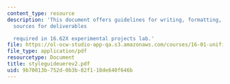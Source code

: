 ```yaml
---
content_type: resource
description: 'This document offers guidelines for writing, formatting, and citing
  sources for deliverables

  required in 16.62X experimental projects lab.'
file: https://ol-ocw-studio-app-qa.s3.amazonaws.com/courses/16-01-unified-engineering-i-ii-iii-iv-fall-2005-spring-2006/9b70013b752d0b3b82f118de640f646b_styleguideuerev2.pdf
file_type: application/pdf
resourcetype: Document
title: styleguideuerev2.pdf
uid: 9b70013b-752d-0b3b-82f1-18de640f646b
---
```

